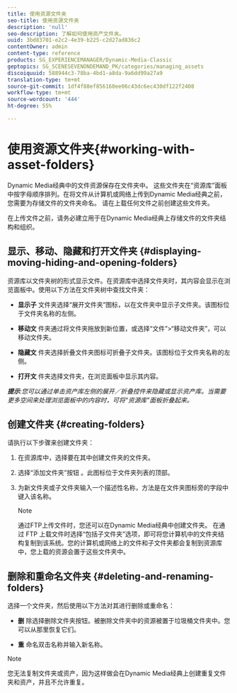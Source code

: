 ```yaml
---
title: 使用资源文件夹
seo-title: 使用资源文件夹
description: 'null'
seo-description: 了解如何使用资产文件夹。
uuid: 3bd83701-e2c2-4e39-b225-c2d27ad836c2
contentOwner: admin
content-type: reference
products: SG_EXPERIENCEMANAGER/Dynamic-Media-Classic
geptopics: SG_SCENESEVENONDEMAND_PK/categories/managing_assets
discoiquuid: 588944c3-78ba-4bd1-a8da-9a6dd99a27a9
translation-type: tm+mt
source-git-commit: 1df4f88ef856160ee06c43dc6ec430df122f2408
workflow-type: tm+mt
source-wordcount: '444'
ht-degree: 55%

---
```



# 使用资源文件夹{#working-with-asset-folders}

Dynamic Media经典中的文件资源保存在文件夹中。 这些文件夹在“资源库”面板中按字母顺序排列。在将文件从计算机或网络上传到Dynamic Media经典之前，您需要为存储文件的文件夹命名。 请在上载任何文件之前创建这些文件夹。

在上传文件之前，请务必建立用于在Dynamic Media经典上存储文件的文件夹结构和组织。

## 显示、移动、隐藏和打开文件夹 {#displaying-moving-hiding-and-opening-folders}

资源库以文件夹树的形式显示文件。在资源库中选择文件夹时，其内容会显示在浏览面板中。使用以下方法在文件夹树中查找文件夹：

* **显示子**
文件夹选择“展开文件夹”图标，以在文件夹中显示子文件夹。该图标位于文件夹名称的左侧。

* **移动文**
件夹通过将文件夹拖放到新位置，或选择“文件”>“移动文件夹”，可以移动文件夹。

* **隐藏文**
件夹选择折叠文件夹图标可折叠子文件夹。该图标位于文件夹名称的左侧。

* **打开文**
件夹选择文件夹，在浏览面板中显示其内容。

***提示&#x200B;**:您可以通过单击资产库左侧的展开／折叠控件来隐藏或显示资产库。当需要更多空间来处理浏览面板中的内容时，可将“资源库”面板折叠起来。*

## 创建文件夹 {#creating-folders}

请执行以下步骤来创建文件夹：

1. 在资源库中，选择要在其中创建文件夹的文件夹。
1. 选择“添加文件夹”按钮 。此图标位于文件夹列表的顶部。
1. 为新文件夹或子文件夹输入一个描述性名称，方法是在文件夹图标旁的字段中键入该名称。

   >[!NOTE]
   >
   >通过FTP上传文件时，您还可以在Dynamic Media经典中创建文件夹。 在通过 FTP 上载文件时选择“包括子文件夹”选项，即可将您计算机中的文件夹结构复制到该系统。您的计算机或网络上的文件和子文件夹都会复制到资源库中，您上载的资源会置于这些文件夹中。

## 删除和重命名文件夹 {#deleting-and-renaming-folders}

选择一个文件夹，然后使用以下方法对其进行删除或重命名：

* **删**
除选择删除文件夹按钮。被删除文件夹中的资源被置于垃圾桶文件夹中。您可以从那里恢复它们。

* **重**
命名双击名称并输入新名称。

>[!NOTE]
>
>您无法复制文件夹或资产，因为这样做会在Dynamic Media经典上创建重复文件夹和资产，并且不允许重复。
